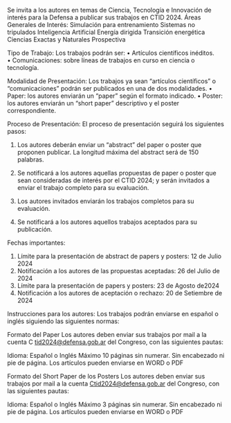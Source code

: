Se invita a los autores en temas de Ciencia, Tecnología e Innovación de interés para la Defensa a publicar sus trabajos en CTID 2024.
Áreas Generales de Interés:
Simulación para entrenamiento
Sistemas no tripulados
Inteligencia Artificial
Energía dirigida 
Transición energética
Ciencias Exactas y Naturales
Prospectiva

Tipo de Trabajo:
Los trabajos podrán ser: 
•	Artículos científicos inéditos.  
•	Comunicaciones: sobre líneas de trabajos en curso en ciencia o tecnología.

Modalidad de Presentación:
Los trabajos ya sean “artículos científicos” o “comunicaciones” podrán ser publicados en una de dos modalidades.
•	Paper: los autores enviarán un “paper” según el formato indicado.
•	Poster: los autores enviarán un “short paper” descriptivo y el poster correspondiente.

Proceso de Presentación:
El proceso de presentación seguirá los siguientes pasos:

1.	Los autores deberán enviar un “abstract” del paper o poster que proponen publicar.
La longitud máxima del abstract será de 150 palabras.

2.	Se notificará a los autores aquellas propuestas de paper o poster que sean consideradas de interés por el CTID 2024; y serán invitados a enviar el trabajo completo para su evaluación.

3.	Los autores invitados enviarán los trabajos completos para su evaluación.

4.	Se notificará a los autores aquellos trabajos aceptados para su publicación.

Fechas importantes:
1.	Límite para la presentación de abstract de papers y posters: 12 de Julio 2024
2.	Notificación a los autores de las propuestas aceptadas: 26 del Julio de 2024
3.	Límite para la presentación de papers y posters: 23 de Agosto de2024
4.	Notificación a los autores de aceptación o rechazo: 20 de Setiembre de 2024

Instrucciones para los autores:
Los trabajos podrán enviarse en español o inglés siguiendo las siguientes normas:

Formato del Paper
Los autores deben enviar sus trabajos por mail a la cuenta C
tid2024@defensa.gob.ar del Congreso, con las siguientes pautas:

Idioma: Español o Inglés
Máximo 10 páginas sin numerar.
Sin encabezado ni pie de página.
Los artículos pueden enviarse en WORD o PDF

Formato del Short Paper de los Posters
Los autores deben enviar sus trabajos por mail a la cuenta Ctid2024@defensa.gob.ar del Congreso, con las siguientes pautas:

Idioma: Español o Inglés
Máximo 3 páginas sin numerar.
Sin encabezado ni pie de página.
Los artículos pueden enviarse en WORD o PDF

